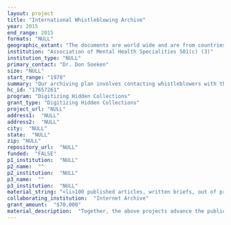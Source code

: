 ```yaml
--- 
layout: project 
title: "International Whistleblowing Archive"
year: 2015
end_range: 2015
formats: "NULL"
geographic_extant: "The documents are world wide and are from countries who have had whistleblowers over the years."
institution: "Association of Mental Health Specialities 501(c) (3)"
institution_type: "NULL"
primary_contact: "Dr. Don Soeken"
size: "NULL"
start_range: "1978"
summary: "Our archiving plan involves contacting whistleblowers with the help of partnering organizations such as the Government Accountability Project and obtaining permission to archive their files. A lawyer will be retained to prepare contracts and review the donated documents. The Internet Archive service will convert the files to digital format for posting on our website by staff of the Internet Archive and volunteers. The information will then be available to people around the world, including many who lack the means to travel to a brick-and-mortar archive. We will also archive hundreds of articles and books collected by Don Soeken over a 35 year period."
hc_id: "17657261"
program: "Digitizing Hidden Collections"
grant_type: "Digitizing Hidden Collections"
project_url: "NULL"
address1:  "NULL"
address2:  "NULL"
city:  "NULL"
state:  "NULL"
zip: "NULL"
repository_url:  "NULL"
funded:  "FALSE"
p1_institution:  "NULL"
p2_name:  ""
p2_institution:  "NULL"
p3_name:  ""
p3_institution:  "NULL"
material_string: "<li>100 published articles, written briefs, out of print books, videos</li>"
collaborating_institution:  "Internet Archive"
grant_amount:  "$70,000"
material_description:  "Together, the above projects advance the public interest in transparency and accountability by aiding whistleblowers in their fight against secrecy; preserving a more complete record for historians and journalists; educating legislators and voters; and holding government officials accountable for human rights abuses and violations of law."
---
```

